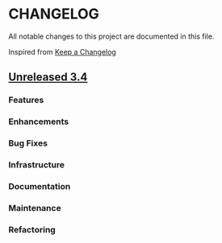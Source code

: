 # CHANGELOG
All notable changes to this project are documented in this file.

Inspired from [Keep a Changelog](https://keepachangelog.com/en/1.1.0/)

## [Unreleased 3.4](https://github.com/opensearch-project/opensearch-remote-metadata-sdk/compare/3.3...HEAD)
### Features
### Enhancements
### Bug Fixes
### Infrastructure
### Documentation
### Maintenance
### Refactoring
